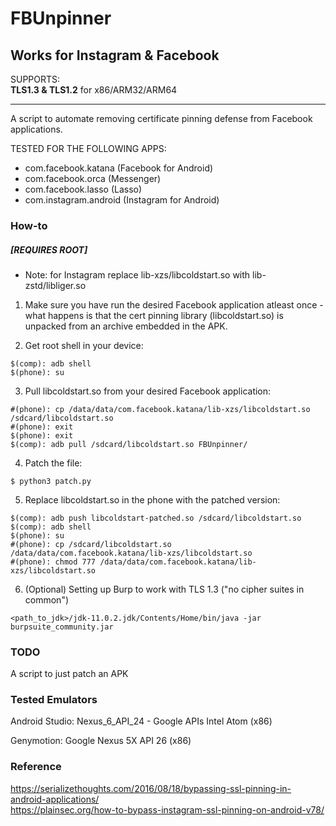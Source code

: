 # FBUnpinner
## Works for Instagram & Facebook

SUPPORTS:<br> 
**TLS1.3 & TLS1.2** for x86/ARM32/ARM64<br>
<hr/>

A script to automate removing certificate pinning defense from Facebook applications.

TESTED FOR THE FOLLOWING APPS:
- com.facebook.katana (Facebook for Android)
- com.facebook.orca (Messenger)
- com.facebook.lasso (Lasso)
- com.instagram.android (Instagram for Android)

### How-to
##### [REQUIRES ROOT]

* Note: for Instagram replace lib-xzs/libcoldstart.so with lib-zstd/libliger.so

1. Make sure you have run the desired Facebook application atleast once - what happens is that the cert pinning library (libcoldstart.so) is unpacked from an archive embedded in the APK.

2. Get root shell in your device:
```
$(comp): adb shell
$(phone): su
```

3. Pull libcoldstart.so from your desired Facebook application:
```
#(phone): cp /data/data/com.facebook.katana/lib-xzs/libcoldstart.so /sdcard/libcoldstart.so
#(phone): exit
$(phone): exit
$(comp): adb pull /sdcard/libcoldstart.so FBUnpinner/
```

4. Patch the file:
```
$ python3 patch.py
```

5. Replace libcoldstart.so in the phone with the patched version:
```
$(comp): adb push libcoldstart-patched.so /sdcard/libcoldstart.so
$(comp): adb shell
$(phone): su
#(phone): cp /sdcard/libcoldstart.so /data/data/com.facebook.katana/lib-xzs/libcoldstart.so
#(phone): chmod 777 /data/data/com.facebook.katana/lib-xzs/libcoldstart.so
```
6. (Optional) Setting up Burp to work with TLS 1.3 ("no cipher suites in common")
```
<path_to_jdk>/jdk-11.0.2.jdk/Contents/Home/bin/java -jar burpsuite_community.jar
```

### TODO
A script to just patch an APK

### Tested Emulators
Android Studio:
  Nexus_6_API_24 - Google APIs Intel Atom (x86)


Genymotion:
  Google Nexus 5X API 26 (x86)

### Reference
https://serializethoughts.com/2016/08/18/bypassing-ssl-pinning-in-android-applications/ <br/>
https://plainsec.org/how-to-bypass-instagram-ssl-pinning-on-android-v78/
